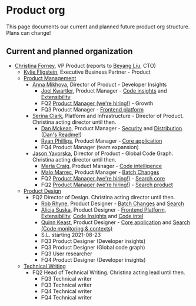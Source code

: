 # Product org

This page documents our current and planned future product org structure. Plans can change!

## Current and planned organization

- [Christina Forney](../company/team/index.md#christina-forney-she-her), VP Product (reports to [Beyang Liu](index.md#beyang-liu), CTO)
  - [Kylie Fligstein](../company/team/index.md#kylie-fligstein-she-her), Executive Business Partner - Product
  - [Product Management](roles/index.md#product-manager)
    - [Anna Mikhova](../company/team/index.md#coming-soon), Director of Product - Developer Insights
      - [Joel Kwartler](../company/team/index.md#joel-kwartler-he-him), Product Manager - [Code insights](../engineering/developer-insights/code-insights/index.md) and [Extensibility](../engineering/developer-insights/extensibility/index.md)
      - FQ2 [Product Manager (we're hiring!)](https://boards.greenhouse.io/sourcegraph91/jobs/4013259004) - Growth
      - FQ3 Product Manager - [Frontend platform](../engineering/developer-insights/frontend-platform/index.md)
    - [Serina Clark](../company/team/index.md#serina-clark-her-she-hers), Platform and Infrastructure - Director of Product. Christina acting director until then.
      - [Dan Mckean](../company/team/index.md#dan-mckean-he-him), Product Manager - [Security](../engineering/security/index.md) and [Distribution](../engineering/distribution/index.md). ([Dan's Readme!](dan-mckean-readme.md))
      - [Ryan Phillips](https://about.sourcegraph.com/handbook/company/team#ryan-phillips-he-him), Product Manager - [Core application](../engineering/core-application/index.md)
      - FQ4 Product Manager (team expansion)
    - [Jason Yavorska](../company/team/index.md#jason-yavorska-he-him), Director of Product - Global Code Graph. Christina acting director until then.
      - [María Craig](../company/team/index.md#maría-craig-she-her), Product Manager - [Code intelligence](../engineering/code-intelligence/index.md)
      - [Malo Marrec](../company/team/index.md#malo-marrec-he-him), Product Manager - [Batch Changes](../engineering/batch-changes/index.md)
      - FQ2 [Product Manager (we're hiring!)](https://boards.greenhouse.io/sourcegraph91/jobs/4013257004) - [Search core](../engineering/search/core.md)
      - FQ2 [Product Manager (we're hiring!)](https://boards.greenhouse.io/sourcegraph91/jobs/4003912004) - [Search product](../engineering/search/product.md)
  - [Product Design](roles/index.md#product-designer)
    - FQ2 Director of Design. Christina acting director until then.
      - [Rob Rhyne](../company/team/index.md#rob-rhyne), Product Designer - [Batch Changes](../engineering/batch-changes/index.md) and [Search](../engineering/search/index.md)
      - [Alicja Suska](../company/team/index.md#alicja-suska-she-her), Product Designer - [Frontend Platform](../engineering/developer-insights/frontend-platform/index.md), [Extensibility](../engineering/developer-insights/extensibility/index.md), [Code Insights](../engineering/developer-insights/code-insights/index.md) and [Code intel](../engineering/code-intelligence/index.md)
      - [Quinn Keast](../company/team/index.md#quinn-keast-he-him), Product Designer - [Core application](../engineering/core-application/index.md) and [Search (Code monitoring & contexts)](../engineering/search/index.md)
      - S.L. starting 2021-08-23
      - FQ3 Product Designer (Developer insights)
      - FQ3 Product Designer (Global code graph)
      - FQ3 User researcher
      - FQ4 Product Designer (Developer insights)
  - [Technical Writing](roles/index.md#technical-writer)
    - FQ2 Head of Technical Writing. Christina acting lead until then.
      - FQ3 Technical writer
      - FQ3 Technical writer
      - FQ4 Technical writer
      - FQ4 Technical writer
